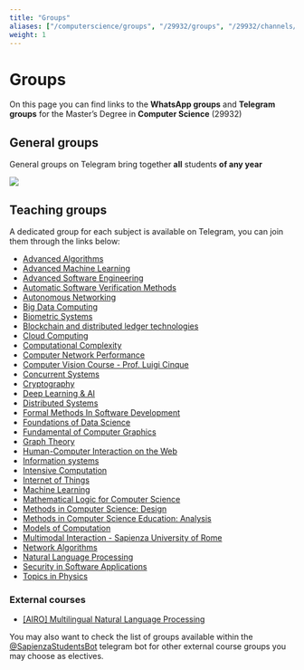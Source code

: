 ```yaml
---
title: "Groups"
aliases: ["/computerscience/groups", "/29932/groups", "/29932/channels/gruppi", "/computerscience/whatsapp", "/29932/whatsapp", "/29932/channels/whatsapp", "/29932/channels/telegram"]
weight: 1
---
```


# Groups

On this page you can find links to the **WhatsApp groups** and **Telegram groups** for the Master’s Degree in **Computer Science** (29932)

## General groups

General groups on Telegram bring together **all** students **of any year**

[![](https://img.shields.io/badge/-general_cs_telegram_group-26A5E4?style=for-the-badge&logo=Telegram&logoColor=white&link=https://telegram.me/computersciencesapienza)](https://t.me/computersciencesapienza)

## Teaching groups

A dedicated group for each subject is available on Telegram, you can join them through the links below:

- [Advanced Algorithms](https://t.me/+Xb9-VqXQMXk3MGQ0)
- [Advanced Machine Learning](https://t.me/+ut8SmYWsoR41MzZl)
- [Advanced Software Engineering](https://t.me/+SRnmNKaAM3kwYzk8)
- [Automatic Software Verification Methods](https://t.me/+npTs-awpbTM3MzA0)
- [Autonomous Networking](https://t.me/+S2AJbgMrd8LhbABF)
- [Big Data Computing](https://t.me/+KSHTVVfzDQ42MTU8)
- [Biometric Systems](https://t.me/+cTqgWjub2OtiYTRk)
- [Blockchain and distributed ledger technologies](https://t.me/+x45vqQjj-YA0MWM8)
- [Cloud Computing](https://t.me/+TFOpJk7wLJMUSZaH)
- [Computational Complexity](https://t.me/+cFO5rxhe0ak3YjFk)
- [Computer Network Performance](https://t.me/+p0-u-meZ1rE3MGU0)
- [Computer Vision Course - Prof. Luigi Cinque](https://t.me/+AUr_HfwR3kAxNDA0)
- [Concurrent Systems](https://t.me/+nDsSnNQMF8kxMjI0)
- [Cryptography](https://t.me/+WIS5BygCxm9mZjE0)
- [Deep Learning & AI](https://t.me/+S914sAzRVG2weEM4)
- [Distributed Systems](https://t.me/+VKIsENZg1uzB2n1v)
- [Formal Methods In Software Development](https://t.me/+RarJRCwFq6BhMTQ0)
- [Foundations of Data Science](https://t.me/+zIFUj3d_Puk3ZjBk)
- [Fundamental of Computer Graphics](https://t.me/+g16UVxTwDjdiZTI0)
- [Graph Theory](https://t.me/+SGioclc0MRIcxera)
- [Human-Computer Interaction on the Web](https://t.me/+B_S4NnD6VPE1OGNk)
- [Information systems](https://t.me/+V_63ayZjOUA0NGRk)
- [Intensive Computation](https://t.me/+J4sQHaTdIawyMTg0)
- [Internet of Things](https://t.me/+-iMx8soyQyNmYTk8)
- [Machine Learning](https://t.me/+ujSucyy-G4UyNTc0)
- [Mathematical Logic for Computer Science](https://t.me/+o5P3c6dDULM2YmE0)
- [Methods in Computer Science: Design](https://t.me/+j9L6adNepTUzMmM0)
- [Methods in Computer Science Education: Analysis](https://t.me/+_FCryPyBYGY2NDFk)
- [Models of Computation](https://t.me/+WCzSlKOyfy42ZGJk)
- [Multimodal Interaction - Sapienza University of Rome](https://t.me/+RSYya0P9YzDiLP27)
- [Network Algorithms](https://t.me/+Xdg3QAARmlRjODlk)
- [Natural Language Processing](https://t.me/+Rijud7jizOpiYzc8)
- [Security in Software Applications](https://t.me/+R4OoiPgWdB82MjFk)
- [Topics in Physics](https://t.me/+DbwdPc_jWzsyOThk)

### External courses

- [[AIRO] Multilingual Natural Language Processing](https://t.me/+5RnTWfVv89BhYjJi)

You may also want to check the list of groups available within the [@SapienzaStudentsBot](https://telegram.me/SapienzaStudentsBot) telegram bot for other external course groups you may choose as electives.